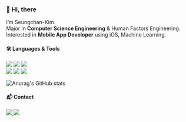 ### 👋 Hi, there  

I’m Seungchan-Kim.  
Major in **Computer Science Engineering** & Human Factors Engineering.  
Interested in **Mobile App Developer** using iOS, Machine Learning.  

#### 🛠️	**Languages & Tools**  

<img src="https://img.shields.io/badge/Swift-FA7343?style=flat-square&logo=Swift&logoColor=white"/> <img src="https://img.shields.io/badge/Python-3776AB?style=flat-square&logo=Python&logoColor=white"/> <img src="https://img.shields.io/badge/C++-00599C?style=flat-square&logo=Cplusplus&logoColor=white"/>  
<img src="https://img.shields.io/badge/Xcode-147EFB?style=flat-square&logo=Xcode&logoColor=white"/> <img src="https://img.shields.io/badge/ReactiveX-B7178C?style=flat-square&logo=ReactiveX&logoColor=white"/> <img src="https://img.shields.io/badge/Git-F05032?style=flat-square&logo=Git&logoColor=white"/>  


![Anurag's GitHub stats](https://github-readme-stats.vercel.app/api?username=seungchann&show_icons=true)  

#### 📬 **Contact**  

<a href="mailto:instufld@gmail.com"><img src="https://img.shields.io/badge/instfld@gmail.com-EA4335?style=flat-square&logo=Gmail&logoColor=white"/> <a href="mailto:chankim1014@unist.ac.kr"><img src="https://img.shields.io/badge/chankim1014@unist.ac.kr-005FF9?style=flat-square&logo=Mail.Ru&logoColor=white"/>  
